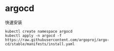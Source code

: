 # argocd

快速安装

```
kubectl create namespace argocd
kubectl apply -n argocd -f https://raw.githubusercontent.com/argoproj/argo-cd/stable/manifests/install.yaml
```

